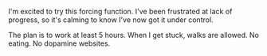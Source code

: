 I'm excited to try this forcing function. I've been frustrated at lack of
progress, so it's calming to know I've now got it under control.

The plan is to work at least 5 hours. When I get stuck, walks are allowed. No
eating. No dopamine websites.
